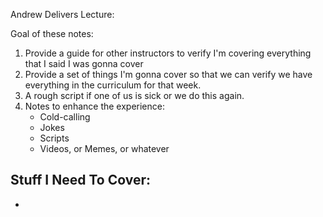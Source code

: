 Andrew Delivers Lecture:

Goal of these notes:
1. Provide a guide for other instructors to verify I'm covering everything that I said I was gonna cover
2. Provide a set of things I'm gonna cover so that we can verify we have everything in the curriculum for that week.
3. A rough script if one of us is sick or we do this again.
4. Notes to enhance the experience:
    - Cold-calling
    - Jokes
    - Scripts
    - Videos, or Memes, or whatever


## Stuff I Need To Cover:
- 